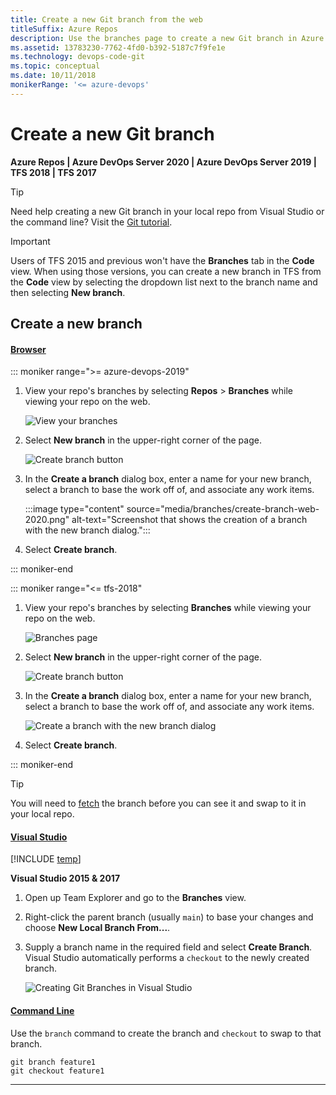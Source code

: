 ```yaml
---
title: Create a new Git branch from the web
titleSuffix: Azure Repos
description: Use the branches page to create a new Git branch in Azure DevOps Services or TFS
ms.assetid: 13783230-7762-4fd0-b392-5187c7f9fe1e
ms.technology: devops-code-git 
ms.topic: conceptual
ms.date: 10/11/2018
monikerRange: '<= azure-devops'
---
```


# Create a new Git branch

**Azure Repos | Azure DevOps Server 2020 | Azure DevOps Server 2019 | TFS 2018 | TFS 2017**

>[!TIP]
> Need help creating a new Git branch in your local repo from Visual Studio or the command line? Visit the [Git tutorial]().

>[!IMPORTANT]
> Users of TFS 2015 and previous won't have the **Branches** tab in the **Code** view. When using those versions, you can create a new branch in TFS from the **Code** view by selecting the dropdown list next to the branch name and then selecting **New branch**.


## Create a new branch

#### [Browser](#tab/browser) 

::: moniker range=">= azure-devops-2019"

1. View your repo's branches by selecting **Repos** > **Branches** while viewing your repo on the web.

   ![View your branches](media/repos-navigation/repos-branches.png)

2. Select **New branch** in the upper-right corner of the page.

   ![Create branch button](media/branches/create-branch.png)

3. In the **Create a branch** dialog box, enter a name for your new branch, select a branch to base the work off of, and associate any work items.

   :::image type="content" source="media/branches/create-branch-web-2020.png" alt-text="Screenshot that shows the creation of a branch with the new branch dialog.":::

4. Select **Create branch**.

::: moniker-end

::: moniker range="<= tfs-2018"

1. View your repo's branches by selecting **Branches** while viewing your repo on the web.

   ![Branches page](media/branches/branches_nav.png)

2. Select **New branch** in the upper-right corner of the page.

   ![Create branch button](media/branches/create-branch.png)

3. In the **Create a branch** dialog box, enter a name for your new branch, select a branch to base the work off of, and associate any work items.

   ![Create a branch with the new branch dialog](media/branches/newbranch_dialog.png)

4. Select **Create branch**.

::: moniker-end

>[!TIP]
> You will need to [fetch](pulling.md) the branch before you can see it and swap to it in your local repo.

#### [Visual Studio](#tab/visual-studio)

[!INCLUDE [temp](includes/note-new-git-tool.md)]  

**Visual Studio 2015 & 2017**

1. Open up Team Explorer and go to the **Branches** view.
2. Right-click the parent branch (usually `main`) to base your changes and choose **New Local Branch From...**. 
3. Supply a branch name in the required field and select **Create Branch**. Visual Studio automatically performs a `checkout` to the newly created branch.
   
      ![Creating Git Branches in Visual Studio](media/vsbranch.gif)   


#### [Command Line](#tab/command-line)

Use the `branch` command to create the branch and `checkout` to swap to that branch.

```console
git branch feature1
git checkout feature1
```

---